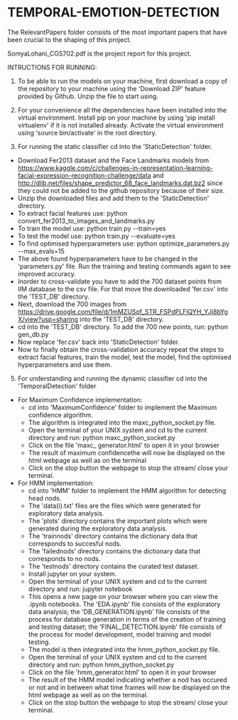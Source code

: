 # TEMPORAL-EMOTION-DETECTION

The RelevantPapers folder consists of the most important papers that have been crucial to the shaping of this project.

SomyaLohani_CGS702.pdf is the project report for this project.


INTRUCTIONS FOR RUNNING:

1. To be able to run the models on your machine, first download a copy of the repository to your machine using the 'Download ZIP' feature provided by Github. Unzip the file to start using.

2. For your convenience all the dependencies have been installed into the virtual environment. Install pip on your machine by using 'pip install virtualenv' if it is not installed already. Activate the virtual environment using 'source bin/activate' in the root directory.

4. For running the static classifier cd into the 'StaticDetection' folder.
  - Download Fer2013 dataset and the Face Landmarks models from https://www.kaggle.com/c/challenges-in-representation-learning-facial-expression-recognition-challenge/data and http://dlib.net/files/shape_predictor_68_face_landmarks.dat.bz2 since they could not be added to the github repository because of their size. 
  - Unzip the downloaded files and add them to the 'StaticDetection' directory.
  - To extract facial features use: python convert_fer2013_to_images_and_landmarks.py
  - To train the model use: python train.py --train=yes
  - To test the model use: python train.py --evaluate=yes
  - To find optimised hyperparameters use: python optimize_parameters.py --max_evals=15
  - The above found hyperparameters have to be changed in the 'parameters.py' file. Run the training and testing commands again to see improved accuracy.
  - Inorder to cross-validate you have to add the 700 dataset points from IIM database to the csv file. For that move the downloaded 'fer.csv' into the 'TEST_DB' directory. 
  - Next, download the 700 images from https://drive.google.com/file/d/1mMZUSqf_STR_FSPdPLFlQYH_YJj8bYgX/view?usp=sharing into the 'TEST_DB' directory.
  - cd into the 'TEST_DB' directory. To add the 700 new points, run: python gen_db.py
  - Now replace 'fer.csv' back into 'StaticDetection' folder.
  - Now to finally obtain the cross-validation accuracy repeat the steps to extract facial features, train the model, test the model, find the optimised hyperparameters and use them. 
 
5. For understanding and running the dynamic classifier cd into the 'TemporalDetection' folder
  - For Maximum Confidence implementation:
    - cd into 'MaximumConfidence' folder to implement the Maximum confidence algorithm.
    - The algorithm is integrated into the maxc_python_socket.py file.
    - Open the terminal of your UNIX system and cd to the current directory and run: python maxc_python_socket.py
    - Click on the file 'maxc_ generator.html' to open it in your browser 
    - The result of maximum confidencethe will now be displayed on the html webpage as well as on the terminal
    - Click on the stop button the webpage to stop the stream/ close your terminal.
  - For HMM implementation:
    - cd into 'HMM' folder to implement the HMM algorithm for detecting head nods.
    - The 'data(i).txt' files are the files which were generated for exploratory data analysis.
    - The 'plots' directory contains the important plots which were generated during the exploratory data analysis.
    - The 'trainnods' directory contains the dictionary data that corresponds to succesful nods.
    - The 'failednods' directory contains the dictionary data that corresponds to no nods.
    - The 'testnods' directory contains the curated test dataset. 
    - Install jupyter on your system. 
    - Open the terminal of your UNIX system and cd to the current directory and run: jupyter notebook
    - This opens a new page on your browser where you can view the .ipynb notebooks. The 'EDA.ipynb' file consists of the exploratory data analysis; the 'DB_GENERATION.ipynb' file consists of the process for database generation in terms of the creation of training and testing dataset; the 'FINAL_DETECTION.ipynb' file consists of the process for model development, model training and model testing.
    - The model is then integrated into the hmm_python_socket.py file.
    - Open the terminal of your UNIX system and cd to the current directory and run: python hmm_python_socket.py
    - Click on the file 'hmm_generator.html' to open it in your browser 
    - The result of the HMM model indicating whether a nod has occured or not and in between what time frames will now be displayed on the html webpage as well as on the terminal. 
    - Click on the stop button the webpage to stop the stream/ close your terminal.
